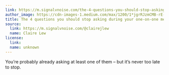 ```yaml
---
link: https://m.signalvnoise.com/the-4-questions-you-should-stop-asking-during-your-one-on-one-meetings-ed7431da11aa
author_image: https://cdn-images-1.medium.com/max/1200/1*jgrRJzmCMB-rE-vrLawHQg.jpeg
title: The 4 questions you should stop asking during your one-on-one meetings
source:
  link: https://m.signalvnoise.com/@clairejlew
  name: Claire Lew
license:
  link:
  name: unknown
---
```

<p>You’re probably already asking at least one of them – but it’s never too late to stop.</p>
